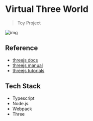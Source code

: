 # Virtual Three World

> Toy Project

![img](https://threejs.org/manual/resources/scene-down.svg)

## Reference

- [threejs docs](https://threejs.org/docs/#manual/en/introduction/Loading-3D-models)
- [threejs manual](https://threejs.org/manual/#en/fundamentals)
- [threejs tutorials](https://sbcode.net/threejs/scene-camera-renderer/)

## Tech Stack

- Typescript
- Node.js
- Webpack
- Three
